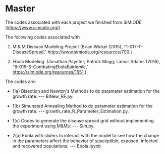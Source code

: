 # Master
The codes associated with each project we finished from SIMIODE (https://www.simiode.org/)

The following codes associated with 

1. M & M Disease Modeling Project (Brian Winkel (2015), "1-017-T-DiseaseSpread," https://www.simiode.org/resources/700.) 

2. Ebola Modeling: (Jonathan Paynter; Patrick Mugg; Lamar Adams (2016), "6-015-S-CombatingEbolaEpidemic," https://simiode.org/resources/1551.)

The codes are:

- 1(a) Bisection and Newton's Methods to do parameter estimation for the growth rate: --- BiNew_RF.py.

- 1(b) Simunated Annealing Method to do parameter estimation for the growth rate: --- growth_rate_R_Parameter_Estimation.py.

- 1(c) Codes to generate the disease spread grid without implementing the experiment using M&Ms: --- Sim.py.

- 2(a) Ebola with sliders to interact with the model to see how the change in the parameters affect the behavior of susceptible, exposed, infected and recovered populations: --- Ebola.ipynb
